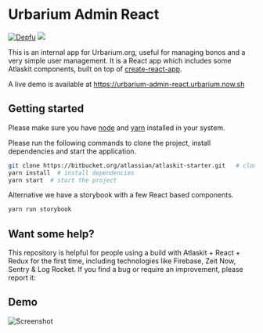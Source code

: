 # Urbarium Admin React

[![Depfu](https://badges.depfu.com/badges/162bf61e2b9550630153a8111d486b27/count.svg)](https://depfu.com/github/Urbarium/urbarium-admin-react?project_id=8338)
<a href="https://codeclimate.com/github/Urbarium/urbarium-admin-react/maintainability"><img src="https://api.codeclimate.com/v1/badges/a2dac334a6039df7d287/maintainability" /></a>

This is an internal app for Urbarium.org, useful for managing bonos and a very simple user management. It is a React app which includes some Atlaskit components, built on top of [create-react-app](https://github.com/facebookincubator/create-react-app).

A live demo is available at https://urbarium-admin-react.urbarium.now.sh

## Getting started

Please make sure you have [node](https://nodejs.org/en/download/) and [yarn](https://yarnpkg.com/en/docs/install) installed in your system.

Please run the following commands to clone the project, install dependencies and start the application.

```bash
git clone https://bitbucket.org/atlassian/atlaskit-starter.git   # clone the project
yarn install  # install dependencies
yarn start  # start the project
```

Alternative we have a storybook with a few React based components. 

```bash
yarn run storybook
```

## Want some help?

This repository is helpful for people using a build with Atlaskit + React + Redux for the first time, including technologies like Firebase, Zeit Now, Sentry & Log Rocket. If you find a bug or require an improvement, please report it:



## Demo

![Screenshot](https://s3.gifyu.com/images/ezgif.com-crop-18e6ede318837df77.gif)
